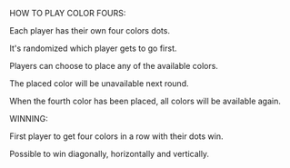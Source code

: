 HOW TO PLAY COLOR FOURS:

Each player has their own four colors dots.

It's randomized which player gets to go first.

Players can choose to place any of the available colors.

The placed color will be unavailable next round.

When the fourth color has been placed, all colors will be available again.

WINNING:

First player to get four colors in a row with their dots win.

Possible to win diagonally, horizontally and vertically.
